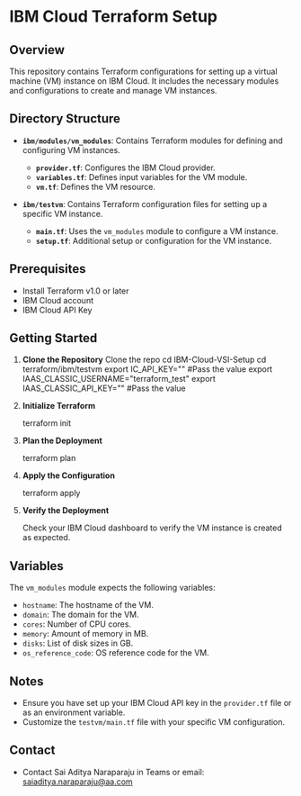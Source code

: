 # IBM Cloud Terraform Setup

## Overview

This repository contains Terraform configurations for setting up a virtual machine (VM) instance on IBM Cloud. It includes the necessary modules and configurations to create and manage VM instances.

## Directory Structure
- **`ibm/modules/vm_modules`**: Contains Terraform modules for defining and configuring VM instances.
  - **`provider.tf`**: Configures the IBM Cloud provider.
  - **`variables.tf`**: Defines input variables for the VM module.
  - **`vm.tf`**: Defines the VM resource.

- **`ibm/testvm`**: Contains Terraform configuration files for setting up a specific VM instance.
  - **`main.tf`**: Uses the `vm_modules` module to configure a VM instance.
  - **`setup.tf`**: Additional setup or configuration for the VM instance.

## Prerequisites
- Install Terraform v1.0 or later
- IBM Cloud account
- IBM Cloud API Key

## Getting Started

1. **Clone the Repository**
    Clone the repo
    cd IBM-Cloud-VSI-Setup
    cd terraform/ibm/testvm
    export IC_API_KEY=""   #Pass the value 
    export IAAS_CLASSIC_USERNAME="terraform_test"
    export IAAS_CLASSIC_API_KEY=""  #Pass the value

2. **Initialize Terraform**

    terraform init

3. **Plan the Deployment**

    terraform plan

4. **Apply the Configuration**

    terraform apply
 

5. **Verify the Deployment**

    Check your IBM Cloud dashboard to verify the VM instance is created as expected.

## Variables

The `vm_modules` module expects the following variables:

- `hostname`: The hostname of the VM.
- `domain`: The domain for the VM.
- `cores`: Number of CPU cores.
- `memory`: Amount of memory in MB.
- `disks`: List of disk sizes in GB.
- `os_reference_code`: OS reference code for the VM.

## Notes

- Ensure you have set up your IBM Cloud API key in the `provider.tf` file or as an environment variable.
- Customize the `testvm/main.tf` file with your specific VM configuration.

## Contact
 - Contact Sai Aditya Naraparaju in Teams or email: saiaditya.naraparaju@aa.com 
